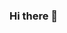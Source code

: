 ### Hi there 👋

<!--
**MertAkkan-RomayaGittim/MertAkkan-RomayaGittim** is a ✨ _special_ ✨ repository because its `README.md` (this file) appears on your GitHub profile.
[![trophy](https://github-profile-trophy.vercel.app/?username=MertAkkan-RomayaGittim)](https://github.com/MertAkkan-RomayaGittim/github-profile-trophy)
Here are some ideas to get you started:

- 🔭 I’m currently working on modelling and creating animations to apply for character design contests
- 📫 How to reach me: Confidential
- ⚡ Fun fact: I like to design animations and models
-->
